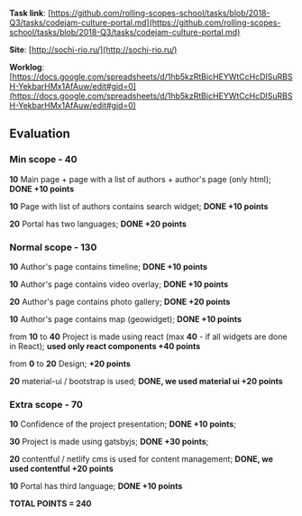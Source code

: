 **Task link**: [https://github.com/rolling-scopes-school/tasks/blob/2018-Q3/tasks/codejam-culture-portal.md](https://github.com/rolling-scopes-school/tasks/blob/2018-Q3/tasks/codejam-culture-portal.md)

**Site**: [http://sochi-rio.ru/](http://sochi-rio.ru/)

**Worklog**: [https://docs.google.com/spreadsheets/d/1hb5kzRtBicHEYWtCcHcDISuRBSH-YekbarHMx1AfAuw/edit#gid=0](https://docs.google.com/spreadsheets/d/1hb5kzRtBicHEYWtCcHcDISuRBSH-YekbarHMx1AfAuw/edit#gid=0)


## Evaluation

### Min scope - 40

 **10** Main page + page with a list of authors + author's page (only html); **DONE +10 points**
 
 **10** Page with list of authors contains search widget; **DONE +10 points**
 
 **20** Portal has two languages; **DONE +20 points**

### Normal scope - 130

 **10** Author's page contains timeline; **DONE +10 points**
 
 **10** Author's page contains video overlay; **DONE +10 points**
 
 **20** Author's page contains photo gallery; **DONE +20 points**
 
 **10** Author's page contains map (geowidget); **DONE +10 points**
 
 from **10** to **40** Project is made using react (max **40** - if all widgets are done in React); **used only react components +40 points**
 
 from **0** to **20** Design; **+20 points**
 
 **20** material-ui / bootstrap is used; **DONE, we used material ui +20 points**

 ### Extra scope - 70
 
 **10** Confidence of the project presentation; **DONE +10 points**;
 
 **30** Project is made using gatsbyjs; **DONE +30 points**;
 
 **20** contentful / netlify cms is used for content management; **DONE, we used contentful +20 points**
 
 **10** Portal has third language; **DONE +10 points**


 **TOTAL POINTS  =  240**
